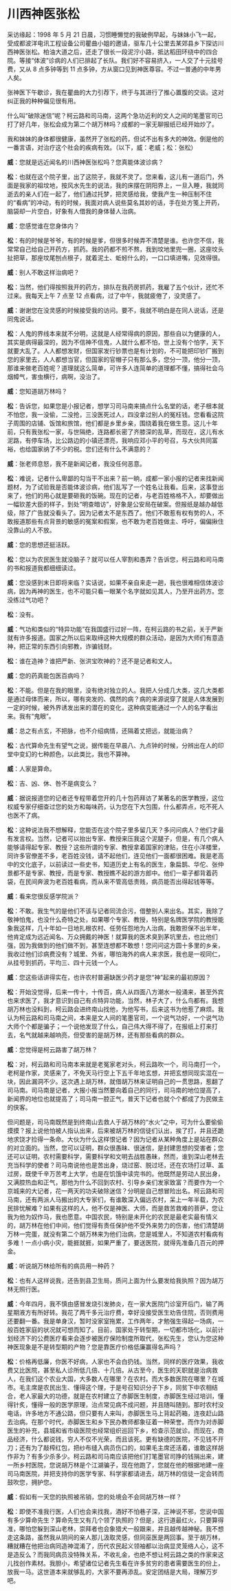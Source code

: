 ﻿# 川西神医张松

采访缘起：1998 年 5 月 21 日晨，习惯睡懒觉的我破例早起，与妹妹小飞一起，受成都波洋电讯工程设备公司瞿曲小姐的邀请，驱车几十公里去某郊县乡下探访川西神医张松。柏油大道之后，还走了很长一段泥泞小路，抵达稻田环绕中的四合院。等接“体波”诊病的人们已排起了长队。我们好不容易挤入，一人交了十元挂号费，又从 8 点多钟等到 11 点多钟，方从窗口见到神医尊容。不过一普通的中年男人矣。

张神医下午歇诊，我在瞿曲的大力引荐下，终于与其进行了推心置腹的交谈。这对纠正我的种种偏见很有用。

什么叫“破除迷信”呢？柯云路和司马南，这两个急功近利的文人之间的笔墨官司已打了好几年，张松会成为第二个胡万林吗？成都的一家无聊报纸已经开始炒了。

我和妹妹的身体都很健康，虽然开了张松的药，但试不出有多大的神效。倒是他的一番言语，对治疗这个社会的疾病有效。（以下，威：老威；松：张松）

**威**：您就是远近闻名的川西神医张松吗？您真能体波诊病？

**松**：也就在这个院子里，出了这院子，我就不灵了。您来看，这儿有一道后门，外面是我家的祖坟地，按风水先生的说法，我的床摆在阴阳界上，一旦入睡，我就同逝去的亲人们在一起了，他们通过托梦，把灵感给我，使我产生一种压制不住的“看病”的冲动，有的时候，我面对病人说些莫名其妙的话，手在处方笺上开药，脑袋却一片空白，好象有人借我的身体替人治病。

**威**：您感觉谁在您身体内？

**松**：有的时候是爷爷，有的时候是爹，但很多时候弄不清楚是谁。也许您不信，我常常自己给自己开药方，抓药。我的药都不煎不熬，我到坟地里兜一圈，这座坟头扯把草，那座坟尾刨点根子，就着泥土、蚯蚓什么的，一口口填进嘴，见效得很。

**威**：别人不敢这样治病吧？

**松**：当然，他们得按照我开的药方，排队在我药房抓药，我雇了五个伙计，还忙不过来。我每天上午 7 点至 12 点看病，过了中午，我就疲倦了，没灵感了。

**威**：谢谢您在没灵感的时候接受我的访问。要不，我就不明白是在同人说话，还是同鬼说话。

**松**：人鬼的界线本来就不分明，这就是人经常得病的原因，那些自以为健康的人，其实是病得最深的，因为不信神不信鬼，人就什么都不怕，世上没有个怕字，天下就要大乱了。人人都想发财，但国家发行钞票也是有计划的，不可能把印钞厂搬到您的家里去，人人都想当官，但国家的官帽子只有那么多，您分一顶，他分一顶，那谁来做老百姓呢？道理就这么简单，可许多人连简单的道理都不懂，搞得社会乌烟幛气，害虫横行，病啊，没治了。

**威**：您知道胡万林吗？

**松**：告诉您，如果您是小报记者，想学习司马南来搞点什么名堂的话，老子根本就不怕您，我一没偷，二没抢，三没医死过人，四没拿过别人的冤枉钱。您看看这院子周围的店铺、饭馆和旅馆，他们都是乡里乡亲，围绕着我在做生意。这儿十年前，只有我张松一家，与世隔绝，连路都长密了齐膝深的乱草，而现在，这儿有水泥路，有停车场，比公路边的小镇还漂亮，我响应邓小平的号召，与大伙共同富裕，也给国家纳了不少的税。您们还有什么不满意的？

**威**：张老师息怒，我不是新闻记者，我没任何恶意。

**松**：难说，记者什么卑鄙的勾当干不出来？前一晌，成都一家小报的记者来找新闻题材，为了试验我是否能体波诊病，他们乱写了一个姓名让我看。后来，这事登出来了，他们的用心就是要砸我的饭碗。现在的记者，与老百姓格格不入，却要做出一幅钦差大臣的样子，到处“明查暗访”，好象是公安局在破案。但报纸是越办越低级，除了广告就没看头了。因为记者太不是东西了。他们不敢惹有权有势的人，不敢报道那些有点背景的敏感的冤案和假案，也不敢为老百姓做主、呼吁，偏偏揪住没靠山的人不放。

**威**：您的思想还挺活跃。

**松**：您以为农民医生就没脑子？就可以任人宰割和愚弄？告诉您，柯云路和司马南的书和报道我都细细读过。

**威**：您没感到末日即将来临？实话说，如果不亲自来走一趟，我也很难相信体波诊病，因为再神的医生，也不可能只看一眼某个名字就如见其人，乃至开出药方。您没练过气功吧？

**松**：没有。

**威**：气功和类似的“特异功能”在我国盛行过好一阵，在柯云路的书之前，关于严新就有许多报道。国家之所以后来取缔这种大规模的群众活动，是因为大师们有意造神，把正常的东西引向邪教，诈骗钱财。

**松**：谁在造神？谁把严新、张洪宝吹神的？还不是记者和文人。

**威**：您的药真能包医百病吗？

**松**：不能。但是在我的眼里，没有绝对独立的人。我把人分成几大类，这几大类都是通过母体而来，所以，哪有突发的、偶然的病？病的来源说穿了就是人体发展到一定的时候，被外界诱发出来的潜在的变化，这种病变能通过一个人的名字看出来。我有“鬼眼”。

**威**：总之有点玄，不把脉，也不介绍病情，还隔着丈把远，就能治病？

**松**：古代算命先生有望气之说，据传能在早晨八、九点钟的时候，分辨出在人的印堂中变幻的七种颜色，以此类比，我也不算神。

**威**：人家是算命。

**松**：吉、凶、休、咎不是病变么？

**威**：据说报道您的记者还专程带着您开的几十包药拜访了某著名的医学教授，这位权威专家仔细查过您的处方和每味药，认为您在下大包围，什么都弄点，吃不死人也医不了病。

**松**：这种说法我不想解释，您能否在这个院子里多留几天？多问问病人？他们才最有发言权。当然，记者可以抬出专家、教授来压我这个泥腿子，但是，有几个病人能够请得起专家、教授？这些所谓的专家、教授拿着国家的津贴，住在小洋楼里，同许多官僚差不多，老百姓没钱，请不起他们，连见他们一面都很困难。我是老高中的文化底子，以前读过一些史书，知道历史上有名的医生，象扁鹊、华佗、张仲景都不是专家、教授，而是专家、教授瞧不起的游方郎中。他们一辈子都背着药袋，在民间奔波为老百姓看病，而从来不管高低贵贱，病员能否出得起钱等等。

**威**：看来您很反感学院派？

**松**：不敢。我生气的是他们不该与记者同流合污，借整别人来出名。其实，我除了敬神怕鬼，也没什么奇特之处，如果哪个专家、教授，特别是名牌医学院的教授能象我这样，几十年如一日地扎根农村、任劳任怨地为人治病，我敢担保不出半年，他肯定成为远近闻名、万众拥戴的神医！就算我的医术臭到茅坑里去，也比他们强，因为我做到的他们做不到，甚至连想都不敢想！您问问这方圆十多里的乡亲，我收过他们诊病费没有？城里、外省，哪怕海外的病人来求医，我也是一视同仁，从挂号到抓药，平均三、四十元钱一个人。

**威**：您这些话讲得实在，也许农村普遍缺医少药才是您“神”起来的最初原因？

**松**：开始没觉得，后来一传十，十传百，病人从四面八方潮水一般涌来，甚至外宾也来求医了，我才意识到自己有点特异功能，当然，林子大了，什么鸟都有。我想胡万林也没料到，柯云路会进终南山找他，为他写书，后来这书为他惹了麻烦。我认为柯云路和司马南之间，本来是文人间的笔墨官司，一个说气功好，一个说气功大师个个都是骗子；一个说他发现了什么，自己伟大得不得了，在报纸上打来打去，名气就越来越响亮，但受害的是胡万林，还有那些看病的群众。

**威**：您觉得是柯云路害了胡万林？

**松**：对，柯云路和司马南本来就是老冤家老对头，柯云路吹一个，司马南打一个，老柯是作家，灵感来了，不免天马行空上下五千年地玄想，并把玄想同现实混在一块，因此漏洞不少。这次遇上胡万林，就借胡万林来证明自己的一贯思路，惹翻了司马南。司马南是记者，大报小报当然要向着自己的同行，司马南的地位提高了，新闻界的地位也就提高了；司马南一腔正气，普天下记者也就个个都成了为民做主的侠客。

但问题是，司马南既然是到终南山去救人于胡万林的“水火”之中，可为什么要偷偷摸摸？报上说他怕被人指认出来，后来被胡万林的信徒们认出，挨了打，并且还跪地求饶才捡得一条命。大伙为什么这样恨记者？因为记者从某种角度上是站在群众的对立面的。当然，您可以证明，群众很愚昧、很迷信，是封建思想的受害者；您还可以证明，农村需要科学，需要科学和文明去战胜愚昧，然而，谁到深山老林去充当科学的使者？司马南说他也是苦出身，烧过窑、脱过坯，还在农场打过草、盖过房，既使千辛万苦考上大学，也是在饥饿中读完书的。他既然是劳动人民出身，又满腔热血和正气，那他为什么不回到农村、引导乡亲们发家致富？而要作为一个京城来的大记者，花一两天的功夫破除迷信？分明是自己想冒险出名。柯云路和司马南，还有两派人马搬出的大专家们，有谁敢深入偏远农村，呆上一年半载，为农民排忧解难？如果有这样的人，他不仅是神医、大师，而是救苦救难的菩萨，您让我为他为奴作马，我也愿意。中国农民，特别是未开化的农民是最老实最有情义的，胡万林在他们中间，他们觉得有责任保护他不受外来势力的伤害，他们清楚胡万林一完蛋，就没有第二个胡万林来为他们治病，您是城里人，不知道农村看病有多难！一点小病小灾，能捱就捱，如果严重了，要送医院，就得先准备几百元的押金。

**威**：听说胡万林给所有的病员用一种药？

**松**：也有人这样说我，还告到县卫生局，质问上面为什么要发给我执照？因为胡万林无照行医。

**威**：今年四月，我不慎由感冒发烧引发肺炎，在一家大医院门诊室开后门，输了两星期液方有所好转。我花了两千多元治疗费，幸好没接受医生劝告住院，否则费用还要翻一番。我是单身汉，暂时没家室拖累，工作两年，才勉强生得起一场病，一般百姓家庭的状况就可想而知了。目前，国家处于转型期，一切都市场化，以前计划经济下的公费医疗看来会逐步被医疗保险制度所取代，张松先生，您认为您这种神医现象是不是转型期的产物？您是靠医疗价格低廉赢得名声吗？

**松**：价格再低廉，你医不好病，人家也不会白扔钱。当然，同样的医疗效果，我收费又比医院，甚至私人诊所低几倍、十几倍。从古至今，医生的天职就是治病救人，在我们这个农业大国，大多数人在哪里？在农村。而大多数医院在哪里？在城市。毛主席是农民出生、懂得这个理，于是号召知识分子下乡，同贫下中农相结合，老人家最大的功德，就是在农村建立了赤脚医生制度，赤脚医生经过培训，懂得针炙，懂得一般的医学原理，治点常见病不成问题，并且随叫随到。那时农村没电话，许多地方不通公路，但只要有人来叫，赤脚医生马上背起药箱，连夜赶山路去治病。在那个时代，赤脚医生和乡下民办教师都象征着一种荣誉。而作为对赤脚医生的补充，县城和省市级医院也经常组织巡回下乡，检查示范就诊。而现在，商品经济，什么都说钱，穷人不仅不光荣，而且该死。更有缺德的医院，不见钱不开刀；还有为了敲榨红包，把纱布缝入病员伤口的，如果毛主席还活着，谁敢这样胡作非为？有多少杀多少。柯云路和司马南应该把他们打笔墨官司挣的钱捐出来，建一所乡村医院，您说胡万林是个江湖骗子，现在他跑了，您就在他的根据地建一座司马南医院，并把支持你的医学专家、科学家都请进去，胡万林的信徒一定会转而鼓吹您，拥护您。

**威**：假如有一天您的执照被吊销，您的处境会不会同胡万林一样？

**松**：即使不准我行医，人们也会来找我，酒好不怕巷子深，正神说不邪，您说中国有多少算命先生？算命先生又有几个领了执照的？但是，这行道最红火，只要算得准，哪怕您躲到深山老林，崇拜者也会象猎犬一般跟来，并且越传越神秘。我不想走这条路，虽然我从阴间的亲人那儿汲取灵感，但同巫医是两回事。至于胡万林，糟就糟在他把治病同造神混淆了，历代农民起义领袖都以治病显灵笼络人心，这不是造反么？而我同病员没特殊关系，不收礼金，也绝不想让柯云路之类的作家来这儿找创作素材。我胆小，希望诸位记者先生看在许多贫穷的患者需要医生的份上，放我一马。这世道本来就够乱的，大家不要再添乱。安定团结是大局，理解万岁吧。
